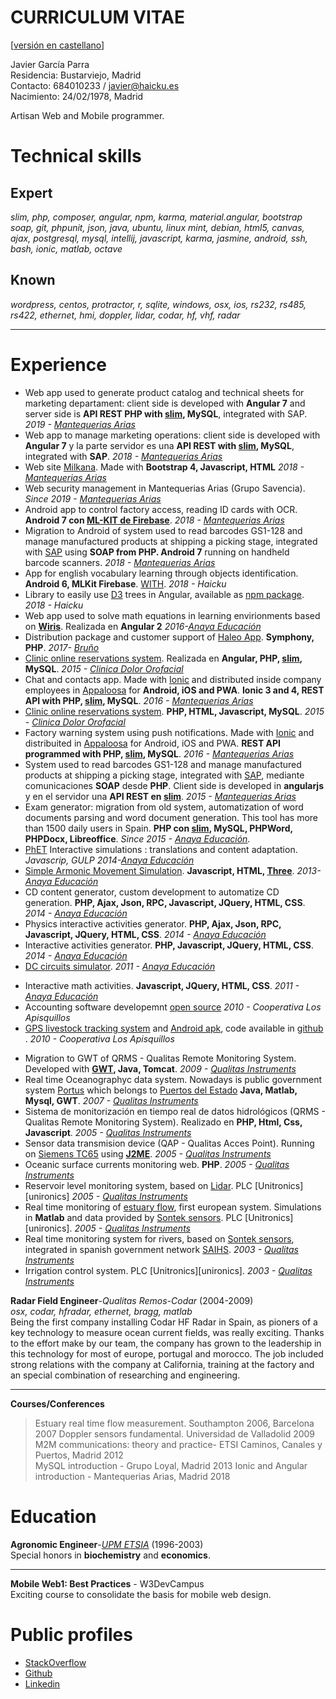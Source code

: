 
# CURRICULUM VITAE
[[versión en castellano](https://github.com/jgpATs2w/cv)]  

Javier García Parra  
Residencia: Bustarviejo, Madrid  
Contacto: 684010233 / javier@haicku.es  
Nacimiento: 24/02/1978, Madrid  

Artisan Web and Mobile programmer.   

Technical skills
================
Expert
------
*slim, php, composer, angular, npm, karma, material.angular, bootstrap soap, git, phpunit,  json, java, ubuntu, linux mint, debian, html5, canvas, ajax, postgresql,  mysql, intellij, javascript, karma, jasmine, android, ssh, bash, ionic, matlab, octave*
 
Known
-----
*wordpress, centos, protractor, r, sqlite, windows, osx, ios, rs232, rs485, rs422, ethernet, hmi, doppler, lidar, codar, hf, vhf, radar*

***
Experience
==========
- Web app used to generate product catalog and technical sheets for marketing departament: client side is developed with **Angular 7** and server side is **API REST PHP with [slim](http://www.slimframework.com/), MySQL**, integrated with SAP. *2019 - [Mantequerias Arias][arias]*
 - Web app to manage marketing operations: client side is developed with **Angular 7** y la parte servidor es una **API REST with [slim](http://www.slimframework.com/), MySQL**, integrated with **SAP**. *2018 - [Mantequerias Arias][arias]*
 - Web site [Milkana](https://arias.es/sites/milkana/). Made with **Bootstrap 4, Javascript, HTML** *2018 - [Mantequerias Arias][arias]*
 - Web security management in Mantequerias Arias (Grupo Savencia). *Since 2019 - [Mantequerias Arias][arias]*
 - Android app to control factory access, reading ID cards with OCR. **Android 7 con [ML-KIT de Firebase](https://firebase.google.com/docs/ml-kit)**. *2018 - [Mantequerias Arias][arias]*
 - Migration to Android of system used to read barcodes GS1-128 and manage manufactured products at shipping a picking stage, integrated with [SAP](https://es.wikipedia.org/wiki/SAP_Business_Suite) using **SOAP from PHP. Android 7** running on handheld barcode scanners.  *2018 - [Mantequerias Arias][arias]*
 - App for english vocabulary learning through objects identification. **Android 6, MLKit Firebase**. [WITH](https://play.google.com/store/apps/details?id=haicku.com.whatisthis).  *2018 - Haicku*
 - Library to easily use [D3](https://d3js.org/) trees in Angular, available as [npm package](https://www.npmjs.com/package/angular-d3-tree). *2018 - Haicku*
- Web app used to solve math equations in learning envirionments based on **[Wiris](http://www.wiris.com/en)**. Realizada en **Angular 2** *2016-[Anaya Educación][anaya]* 
- Distribution package and customer support of [Haleo App](https://haleo.editorialbruno.es/). **Symphony, PHP**. *2017- [Bruño](https://www.editorial-bruno.es/)*  
 - [Clinic online reservations system](https://citame.click/). Realizada en **Angular, PHP, [slim][slim], MySQL**. *2015 - [Clinica Dolor Orofacial][oro]*
 - Chat and contacts app. Made with [Ionic](https://ionicframework.com/) and distributed inside company employees in [Appaloosa](https://www.appaloosa-store.com) for **Android, iOS and PWA**. **Ionic 3 and 4, REST API with PHP, [slim](http://www.slimframework.com/), MySQL**. *2016 - [Mantequerias Arias][arias]*
 - [Clinic online reservations system](https://github.com/jgpATs2w/clinic-reservation). **PHP, HTML, Javascript, MySQL**. *2015 - [Clinica Dolor Orofacial][oro]*
 - Factory warning system using push notifications. Made with [Ionic](https://ionicframework.com/) and distribuited in [Appaloosa](https://www.appaloosa-store.com) for Android, iOS and PWA. **REST API programmed with PHP, [slim][slim], MySQL**. *2016 - [Mantequerias Arias][arias]*
 - System used to read barcodes GS1-128 and manage manufactured products at shipping a picking stage, integrated with [SAP](https://es.wikipedia.org/wiki/SAP_Business_Suite), mediante comunicaciones **SOAP** desde **PHP**. Client side is developed in **angularjs** y en el servidor una **API REST en [slim][slim]**.  *2015 - [Mantequerias Arias][arias]*
 - Exam generator: migration from old system, automatization of word documents parsing and word document generation. This tool has more than 1500 daily users in Spain. **PHP con [slim][slim], MySQL, PHPWord, PHPDocx, Libreoffice**. *Since 2015 - [Anaya Educación][anaya]*.
 - [PhET](https://phet.colorado.edu/en/simulations/category/html) Interactive simulations : translations and content adaptation. *Javascrip, GULP* *2014-[Anaya Educación][anaya]* 
 - [Simple Armonic Movement Simulation](https://grupoanaya.github.io/lab-armonic-simple/). **Javascript, HTML, [Three](https://threejs.org/)**. *2013-[Anaya Educación][anaya]* 
 - CD content generator, custom development to automatize CD generation. **PHP, Ajax, Json, RPC, Javascript, JQuery, HTML, CSS**. *2014 - [Anaya Educación][anaya]*
 - Physics interactive activities generator. **PHP, Ajax, Json, RPC, Javascript, JQuery, HTML, CSS**. *2014 - [Anaya Educación][anaya]*
 - Interactive activities generator. **PHP, Javascript, JQuery, HTML, CSS**. *2014 - [Anaya Educación][anaya]*
 - [DC circuits simulator](https://grupoanaya.github.io/sim-circuitos-electricos-modificacion/). *2011 - [Anaya Educación][anaya]*
+ Interactive math activities. **Javascript, JQuery, HTML, CSS**. *2011 - [Anaya Educación][anaya]*
+ Accounting software developemnt [open source](https://github.com/jgpATs2w/contatu)  *2010 - Cooperativa Los Apisquillos*
+ [GPS livestock tracking system](https://github.com/jgpATs2w/gpslibre-server) and [Android apk](https://play.google.com/store/apps/details?id=haicku.gpslibre), code available in [github](https://github.com/jgpATs2w/gpslibre-client-android) .  *2010 - Cooperativa Los Apisquillos*
 - Migration to GWT of QRMS - Qualitas Remote Monitoring System. Developed with **[GWT][gwt], Java, Tomcat**. *2009 - [Qualitas Instruments][qi]* 
 - Real time Oceanographyc data system. Nowadays is public government system [Portus](https://portus.puertos.es/Portus_RT/?locale=es) which belongs to [Puertos del Estado](http://www.puertos.es/es-es) **Java, Matlab, Mysql, GWT**. *2007 - [Qualitas Instruments][qi]* 
 - Sistema de monitorización en tiempo real de datos hidrológicos (QRMS - Qualitas Remote Monitoring System). Realizado en **PHP, Html, Css, Javascript**. *2005 - [Qualitas Instruments][qi]* 
 - Sensor data transmision device (QAP - Qualitas Acces Point). Running on [Siemens TC65](https://www.discoverytelecom.eu/catalog/3278.html) using **[J2ME](https://en.wikipedia.org/wiki/Java_Platform,_Micro_Edition)**. *2005 - [Qualitas Instruments][qi]* 
 - Oceanic surface currents monitoring web. **PHP**. *2005 - [Qualitas Instruments][qi]* 
 - Reservoir level monitoring system, based on [Lidar](https://en.wikipedia.org/wiki/Lidar). PLC [Unitronics][unironics] *2005 - [Qualitas Instruments][qi]*
 - Real time monitoring of [estuary flow](https://www.sontek.com/media/pdfs/real-time-flow-measurement-in-the-river-guadiana-estuary-using-acoustic-doppler-technology.pdf), first european system. Simulations in **Matlab** and data provided by [Sontek sensors][sontek]. PLC [Unitronics][unironics]. *2005 - [Qualitas Instruments][qi]*
 - Real time monitoring system for rivers, based on [Sontek sensors][sontek], integrated in spanish government network [SAIHS](https://es.wikipedia.org/wiki/Sistema_Autom%C3%A1tico_de_Informaci%C3%B3n_Hidrol%C3%B3gica). *2003 - [Qualitas Instruments][qi]*
 - Irrigation control system. PLC [Unitronics][unironics]. *2003 - [Qualitas Instruments][qi]*

**Radar Field Engineer**-*Qualitas Remos-Codar* (2004-2009)  
*osx, codar, hfradar, ethernet, bragg, matlab*  
Being the first company installing Codar HF Radar in Spain, as pioners of a key technology to measure ocean current fields, 
was really exciting. Thanks to the effort make by our team, the company has grown to the leadership in this technology for 
most of europe, portugal and morocco. The job included strong relations with the company at California, training at the factory and an special combination of researching and engineering.
***

**Courses/Conferences**
>Estuary real time flow measurement. Southampton 2006, Barcelona 2007
>Doppler sensors fundamental. Universidad de Valladolid 2009
>M2M communications: theory and practice- ETSI Caminos, Canales y Puertos, Madrid 2012  
>MySQL introduction - Grupo Loyal, Madrid 2013
>Ionic and Angular introduction - Mantequerias Arias, Madrid 2018

Education
=========
**Agronomic Engineer**-*[UPM ETSIA](http://www.etsia.upm.es/portal/site/ETSIAgronomos)* (1996-2003)  
Special honors in **biochemistry** and **economics**.    
***

**Mobile Web1: Best Practices** - W3DevCampus  
Exciting course to consolidate the basis for mobile web design.

Public profiles
===============
 - [StackOverflow](http://stackoverflow.com/users/2350344/jgpats2w)  
 - [Github](https://github.com/jgpATs2w)
 - [Linkedin](http://es.linkedin.com/in/jgpats2w/)
 
[arias]: https://arias.es
[slim]: http://www.slimframework.com/
[anaya]: http://www.anayaeducacion.es
[unitronics]: http://www.unitronics.com/
[qi]: http://www.qualitasinstruments.com
[sontek]: https://www.sontek.com/
[gwt]: http://www.gwtproject.org/
[oro]: https://clinicadolororofacial.es/


